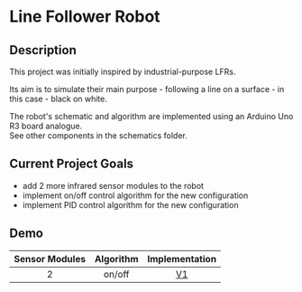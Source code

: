 # Line Follower Robot

## Description
This project was initially inspired by industrial-purpose LFRs.
  
Its aim is to simulate their main purpose - following a line on a surface - in this case - black on white.

The robot's schematic and algorithm are implemented using an Arduino Uno R3 board analogue.  
See other components in the schematics folder.

## Current Project Goals
- add 2 more infrared sensor modules to the robot  
- implement on/off control algorithm for the new configuration  
- implement PID control algorithm for the new configuration

## Demo
Sensor Modules | Algorithm | Implementation
:---:          | :---:     | :---:
2              | on/off    | [V1](https://youtu.be/UnUihetjnWI)
